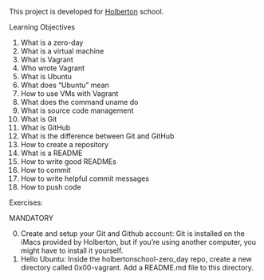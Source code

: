 This project is developed for [Holberton](https://www.holbertonschool.com/campus_life/bogota "HolbertonSchool") school.

Learning Objectives


1. What is a zero-day
2. What is a virtual machine
3. What is Vagrant
4. Who wrote Vagrant
5. What is Ubuntu
6. What does “Ubuntu” mean
7. How to use VMs with Vagrant
8. What does the command uname do
9. What is source code management
10. What is Git
11. What is GitHub
12. What is the difference between Git and GitHub
13. How to create a repository
14. What is a README
15. How to write good READMEs
16. How to commit
17. How to write helpful commit messages
18. How to push code

Exercises:

MANDATORY

0. Create and setup your Git and Github account: Git is installed on the iMacs provided by Holberton, but if you’re using another computer, you might have to install it yourself.
1. Hello Ubuntu: Inside the holbertonschool-zero_day repo, create a new directory called 0x00-vagrant. Add a README.md file to this directory. 

